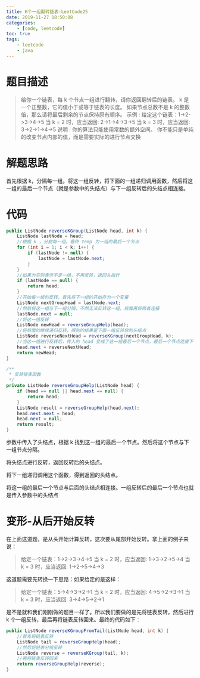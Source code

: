 ```yaml
---
title: K个一组翻转链表-LeetCode25
date: 2019-11-27 18:50:08
categories: 
	- [code, leetcode]
toc: true
tags: 
	- leetcode
	- java
---
```


# 题目描述

> 给你一个链表，每 k 个节点一组进行翻转，请你返回翻转后的链表。
> k 是一个正整数，它的值小于或等于链表的长度。
> 如果节点总数不是 k 的整数倍，那么请将最后剩余的节点保持原有顺序。
> 示例 :
> 给定这个链表：1->2->3->4->5
> 当 k = 2 时，应当返回: 2->1->4->3->5
> 当 k = 3 时，应当返回: 3->2->1->4->5
> 说明 :
> 你的算法只能使用常数的额外空间。
> 你不能只是单纯的改变节点内部的值，而是需要实际的进行节点交换

# 解题思路

首先根据 k，分隔每一组。将这一组反转，将下面的一组递归调用函数，然后将这一组的最后一个节点（就是参数中的头结点）与下一组反转后的头结点相连接。

<!--more-->

# 代码

```java
public ListNode reverseKGroup(ListNode head, int k) {
    ListNode lastNode = head;
    //根据 k ，分割每一组。最终 temp 为一组的最后一个节点
    for (int i = 1; i < k; i++) {
        if (lastNode != null) {
            lastNode = lastNode.next;
        }
    }
    //如果为空则表示不足一组，不用反转，返回头指针
    if (lastNode == null) {
        return head;
    }
    //开始每一组的反转，首先将下一组的开始存为一个变量
    ListNode nextGroupHead = lastNode.next;
    //然后将这一组与下一组分隔，不然无法反转这一组，后面再将两者连接
    lastNode.next = null;
    //将这一组反转
    ListNode newHead = reverseGroupHelp(head);
    //将后面的继续递归反转，得到的结果是下面一组反转后的头结点
    ListNode reverseNextHead = reverseKGroup(nextGroupHead, k);
    //当这一组进行反转后，传入的 head 变成了这一组最后一个节点，最后一个节点连接下一组的头结点。如果不够一组，在上面已经 return 掉了
    head.next = reverseNextHead;
    return newHead;
}

/**
 * 反转链表函数
 */
private ListNode reverseGroupHelp(ListNode head) {
    if (head == null || head.next == null) {
        return head;
    }
    ListNode result = reverseGroupHelp(head.next);
    head.next.next = head;
    head.next = null;
    return result;
}
```

参数中传入了头结点，根据 k 找到这一组的最后一个节点。然后将这个节点与下一组节点分隔。

将头结点进行反转，返回反转后的头结点。

将下一组递归调用这个函数，得到返回的头结点。

将这一组的最后一个节点与后面的头结点相连接。一组反转后的最后一个节点也就是传入参数中的头结点

# 变形-从后开始反转

在上面这道题，是从头开始计算反转，这次要从尾部开始反转。拿上面的例子来说：

> 给定一个链表：1->2->3->4->5
> 当 k = 2 时，应当返回: 1->3->2->5->4
> 当 k = 3 时，应当返回: 1->2->5->4->3

这道题需要先转换一下思路：如果给定的是这样：

> 给定一个链表：5->4->3->2->1
> 当 k = 2 时，应当返回: 4->5->2->3->1
> 当 k = 3 时，应当返回: 3->4->5->2->1

是不是就和我们刚刚做的题目一样了。所以我们要做的是先将链表反转，然后进行 k 个一组反转，最后再将链表反转回来。最终的代码如下：

```java
public ListNode reverseKGroupFromTail(ListNode head, int k) {
    //首先将链表反转
    ListNode tail = reverseGroupHelp(head);
    //然后将链表分组反转
    ListNode reverse = reverseKGroup(tail, k);
    //再将链表反转回来
    return reverseGroupHelp(reverse);
}
```

